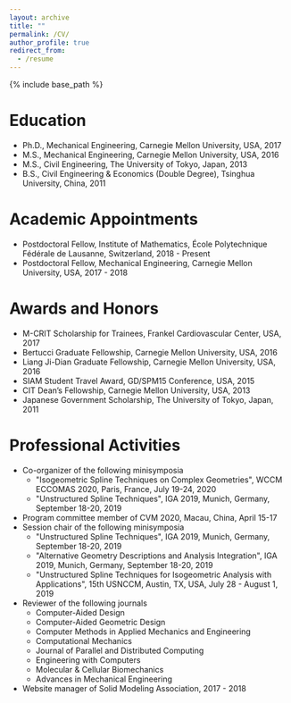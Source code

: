 ```yaml
---
layout: archive
title: ""
permalink: /CV/
author_profile: true
redirect_from:
  - /resume
---
```


{% include base_path %}

Education
=========
* Ph.D., Mechanical Engineering, Carnegie Mellon University, USA, 2017
* M.S., Mechanical Engineering, Carnegie Mellon University, USA, 2016
* M.S., Civil Engineering, The University of Tokyo, Japan, 2013
* B.S., Civil Engineering & Economics (Double Degree), Tsinghua University, China, 2011

Academic Appointments
=====================
* Postdoctoral Fellow, Institute of Mathematics, École Polytechnique Fédérale de Lausanne, Switzerland, 2018 - Present
* Postdoctoral Fellow, Mechanical Engineering, Carnegie Mellon University, USA, 2017 - 2018

Awards and Honors
=================
* M-CRIT Scholarship for Trainees, Frankel Cardiovascular Center, USA, 2017
* Bertucci Graduate Fellowship, Carnegie Mellon University, USA, 2016
* Liang Ji-Dian Graduate Fellowship, Carnegie Mellon University, USA, 2016
* SIAM Student Travel Award, GD/SPM15 Conference, USA, 2015
* CIT Dean’s Fellowship, Carnegie Mellon University, USA, 2013
* Japanese Government Scholarship, The University of Tokyo, Japan, 2011
  
Professional Activities
=======================
* Co-organizer of the following minisymposia
  * "Isogeometric Spline Techniques on Complex Geometries", WCCM ECCOMAS 2020, Paris, France, July 19-24, 2020
  * "Unstructured Spline Techniques", IGA 2019, Munich, Germany, September 18-20, 2019
* Program committee member of CVM 2020, Macau, China, April 15-17
* Session chair of the following minisymposia
  * "Unstructured Spline Techniques", IGA 2019, Munich, Germany, September 18-20, 2019
  * "Alternative Geometry Descriptions and Analysis Integration", IGA 2019, Munich, Germany, September 18-20, 2019
  * "Unstructured Spline Techniques for Isogeometric Analysis with Applications", 15th USNCCM, Austin, TX, USA, July 28 - August 1, 2019 
* Reviewer of the following journals
  * Computer-Aided Design
  * Computer-Aided Geometric Design
  * Computer Methods in Applied Mechanics and Engineering
  * Computational Mechanics
  * Journal of Parallel and Distributed Computing
  * Engineering with Computers
  * Molecular & Cellular Biomechanics
  * Advances in Mechanical Engineering
* Website manager of Solid Modeling Association, 2017 - 2018
